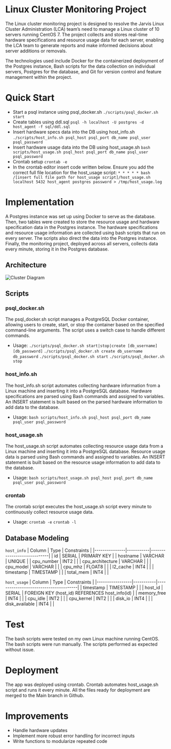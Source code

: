 # Linux Cluster Monitoring Project
The Linux cluster monitoring project is designed to resolve the Jarvis Linux Cluster Administration (LCA) team’s need to manage a Linux cluster of 10 servers running CentOS 7.
The project collects and stores real-time hardware specifications and resource usage data for each server, enabling the LCA team to generate reports and make informed decisions about server additions or removals.

The technologies used include Docker for the containerized deployment of the Postgres instance, Bash scripts for the data collection on individual servers, Postgres for the database, and Git for version control and feature management within the project.


# Quick Start
- Start a psql instance using psql_docker.sh
`./scripts/psql_docker.sh start`
- Create tables using ddl.sql
    `psql -h localhost -U postgres -d host_agent -f sql/ddl.sql`
- Insert hardware specs data into the DB using host_info.sh
    `./scripts/host_info.sh psql_host psql_port db_name psql_user psql_password`
- Insert hardware usage data into the DB using host_usage.sh
    `bash scripts/host_usage.sh psql_host psql_port db_name psql_user psql_password`
- Crontab setup
    `crontab -e`
- In the crontab editor insert code written below. Ensure you add the correct full file location for the host_usage script:
    `* * * * * bash /[insert full file path for host_usage script]/host_usage.sh localhost 5432 host_agent postgres password > /tmp/host_usage.log`

# Implementation
A Postgres instance was set up using Docker to serve as the database. Then, two tables were created to store the resource usage and hardware specification data in the Postgres instance. The hardware specifications and resource usage information are collected using bash scripts that run on every server. The scripts also direct the data into the Postgres instance. Finally, the monitoring project, deployed across all servers, collects data every minute, storing it in the Postgres database. 

## Architecture
![Cluster Diagram](../assets/cluster_diagram.drawio.png)

## Scripts
### psql_docker.sh
The psql_docker.sh script manages a PostgreSQL Docker container, allowing users to create, start, or stop the container based on the specified command-line arguments. The script uses a switch case to handle different commands.
- Usage:
    `./scripts/psql_docker.sh start|stop|create [db_username][db_password]`
    `./scripts/psql_docker.sh create db_username db_password`
    `./scripts/psql_docker.sh start`
    `./scripts/psql_docker.sh stop`

### host_info.sh
The host_info.sh script automates collecting hardware information from a Linux machine and inserting it into a PostgreSQL database. Hardware specifications are parsed using Bash commands and assigned to variables. An INSERT statement is built based on the parsed hardware information to add data to the database.
- Usage:
    `bash scripts/host_info.sh psql_host psql_port db_name psql_user psql_password`
    
### host_usage.sh
The host_usage.sh script automates collecting resource usage data from a Linux machine and inserting it into a PostgreSQL database. Resource usage data is parsed using Bash commands and assigned to variables. An INSERT statement is built based on the resource usage information to add data to the database.
- Usage:
    `bash scripts/host_usage.sh psql_host psql_port db_name psql_user psql_password`

### crontab
The crontab script executes the host_usage.sh script every minute to continuously collect resource usage data.
- Usage:
    `crontab -e`
    `crontab -l`

## Database Modeling
`host_info`
| Column        | Type      | Constraints                |
|---------------|-----------|----------------------------|
| id            | SERIAL    | PRIMARY KEY                |
| hostname      | VARCHAR   | UNIQUE                     |
| cpu_number    | INT2      |                            |
| cpu_architecture | VARCHAR |                            |
| cpu_model     | VARCHAR   |                            |
| cpu_mhz       | FLOAT8    |                            |
| l2_cache      | INT4      |                            |
| timestamp     | TIMESTAMP |                            |
| total_mem     | INT4      |                            |


`host_usage`
| Column          | Type      | Constraints                           |
|-----------------|-----------|---------------------------------------|
| timestamp       | TIMESTAMP |                                       |
| host_id         | SERIAL    | FOREIGN KEY (host_id) REFERENCES host_info(id) |
| memory_free     | INT4      |                                       |
| cpu_idle        | INT2      |                                       |
| cpu_kernel      | INT2      |                                       |
| disk_io         | INT4      |                                       |
| disk_available  | INT4      |                                       |


# Test
The bash scripts were tested on my own Linux machine running CentOS. The bash scripts were run manually. The scripts performed as expected without issue.

# Deployment
The app was deployed using crontab. Crontab automates host_usage.sh script and runs it every minute. All the files ready for deployment are merged to the Main branch in Github.

# Improvements
- Handle hardware updates 
- Implement more robust error handling for incorrect inputs
- Write functions to modularize repeated code

